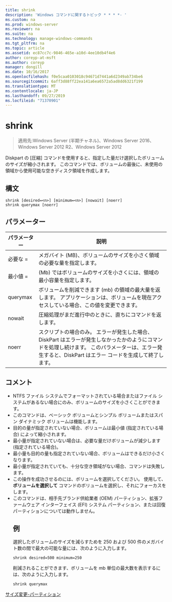 ```yaml
---
title: shrink
description: 'Windows コマンドに関するトピック * * * *- '
ms.custom: na
ms.prod: windows-server
ms.reviewer: na
ms.suite: na
ms.technology: manage-windows-commands
ms.tgt_pltfrm: na
ms.topic: article
ms.assetid: ec87cc7c-9846-465e-a10d-4ee10db4f4e6
author: coreyp-at-msft
ms.author: coreyp
manager: dongill
ms.date: 10/16/2017
ms.openlocfilehash: f0e5caa0103018c94671d7441a6d2349ab734be6
ms.sourcegitcommit: 6aff3d88ff22ea141a6ea6572a5ad8dd6321f199
ms.translationtype: MT
ms.contentlocale: ja-JP
ms.lasthandoff: 09/27/2019
ms.locfileid: "71370901"
---
```

# <a name="shrink"></a>shrink

>適用先:Windows Server (半期チャネル)、Windows Server 2016、Windows Server 2012 R2、Windows Server 2012

Diskpart の [圧縮] コマンドを使用すると、指定した量だけ選択したボリュームのサイズが縮小されます。 このコマンドでは、ボリュームの最後に、未使用の領域から使用可能な空きディスク領域を作成します。

## <a name="syntax"></a>構文
```
shrink [desired=<n>] [minimum=<n>] [nowait] [noerr]
shrink querymax [noerr]
```
## <a name="parameters"></a>パラメーター

|  パラメーター  |                                                                                             説明                                                                                              |
|-------------|------------------------------------------------------------------------------------------------------------------------------------------------------------------------------------------------------|
| 必要な = <n> |                                                     メガバイト (MB)、ボリュームのサイズを小さく領域の必要な量を指定します。                                                     |
| 最小値 = <n> |                                                           (Mb) ではボリュームのサイズを小さくには、領域の最小容量を指定します。                                                           |
|  querymax   |                       ボリュームを削減できます (mb) の領域の最大量を返します。 アプリケーションは、ボリュームを現在アクセスしている場合、この値を変更できます。                        |
|   nowait    |                                                       圧縮処理がまだ進行中のときに、直ちにコマンドを返します。                                                        |
|    noerr    | スクリプトの場合のみ。 エラーが発生した場合、DiskPart はエラーが発生しなかったかのようにコマンドを処理し続けます。 このパラメーターは、エラー発生すると、DiskPart はエラー コードを生成して終了します。 |

## <a name="remarks"></a>コメント
- NTFS ファイル システムでフォーマットされている場合またはファイル システムがあるない場合にのみ、ボリュームのサイズを小さくことができます。
- このコマンドは、ベーシック ボリュームとシンプル ボリュームまたはスパン ダイナミック ボリュームは機能します。
- 目的の量が指定されていない場合、ボリュームは最小値 (指定されている場合) によって縮小されます。
- 最小量が指定されていない場合は、必要な量だけボリュームが減少します (指定されている場合)。
- 最小量も目的の量も指定されていない場合、ボリュームはできるだけ小さくなります。
- 最小量が指定されていても、十分な空き領域がない場合、コマンドは失敗します。
- この操作を成功させるのには、ボリュームを選択してください。 使用して、 **ボリュームを選択して** コマンドのボリュームを選択し、それにフォーカスをします。
- このコマンドは、相手先ブランド供給業者 (OEM) パーティション、拡張ファームウェア インターフェイス (EFI) システム パーティション、または回復パーティションについては動作しません。
  ## <a name="BKMK_examples"></a>例
  選択したボリュームのサイズを減らすためを 250 および 500 件のメガバイト数の間で最大の可能な量には、次のように入力します。
  ```
  shrink desired=500 minimum=250
  ```
  削減されることができます、ボリュームを mb 単位の最大数を表示するには、次のように入力します。
  ```
  shrink querymax
  ```

[サイズ変更-パーティション](https://technet.microsoft.com/library/hh848680.aspx)
